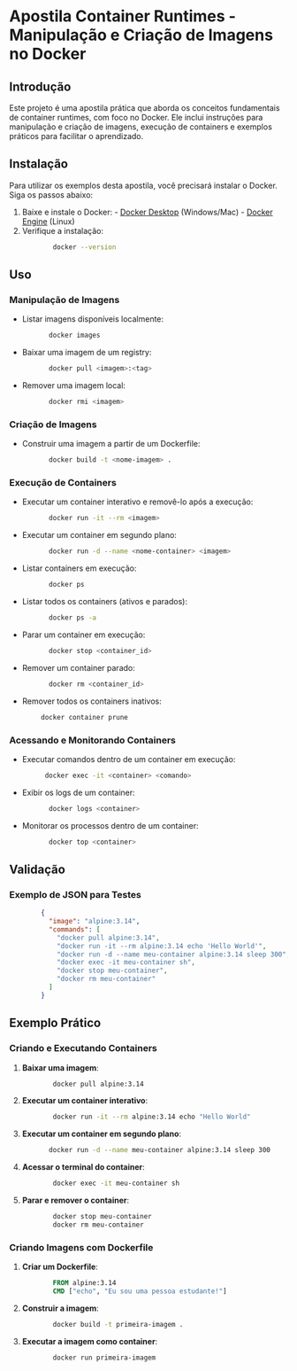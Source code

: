 # Apostila Container Runtimes - Manipulação e Criação de Imagens no Docker

## Introdução
Este projeto é uma apostila prática que aborda os conceitos fundamentais de container runtimes, com foco no Docker. Ele inclui instruções para manipulação e criação de imagens, execução de containers e exemplos práticos para facilitar o aprendizado.

## Instalação
Para utilizar os exemplos desta apostila, você precisará instalar o Docker. Siga os passos abaixo:

1. Baixe e instale o Docker:
           - [Docker Desktop](https://www.docker.com/products/docker-desktop) (Windows/Mac)
           - [Docker Engine](https://docs.docker.com/engine/install/) (Linux)
2. Verifique a instalação:
```bash
           docker --version
```

## Uso
### Manipulação de Imagens
- Listar imagens disponíveis localmente:
```bash
          docker images
```
- Baixar uma imagem de um registry:
```bash
          docker pull <imagem>:<tag>
```
- Remover uma imagem local:
```bash
          docker rmi <imagem>
```

### Criação de Imagens
- Construir uma imagem a partir de um Dockerfile:
```bash
          docker build -t <nome-imagem> .
```

### Execução de Containers
- Executar um container interativo e removê-lo após a execução:
```bash
          docker run -it --rm <imagem>
```
- Executar um container em segundo plano:
```bash
          docker run -d --name <nome-container> <imagem>
```
- Listar containers em execução:
```bash
          docker ps
```
- Listar todos os containers (ativos e parados):
```bash
          docker ps -a
```
- Parar um container em execução:
```bash
          docker stop <container_id>
```
- Remover um container parado:
```bash
          docker rm <container_id>
```
- Remover todos os containers inativos:
```bash
        docker container prune
```

### Acessando e Monitorando Containers
- Executar comandos dentro de um container em execução:
```bash
         docker exec -it <container> <comando>
```
- Exibir os logs de um container:
```bash
          docker logs <container>
 ```
- Monitorar os processos dentro de um container:
```bash
          docker top <container>
```

## Validação
### Exemplo de JSON para Testes
```json
        {
          "image": "alpine:3.14",
          "commands": [
            "docker pull alpine:3.14",
            "docker run -it --rm alpine:3.14 echo 'Hello World'",
            "docker run -d --name meu-container alpine:3.14 sleep 300",
            "docker exec -it meu-container sh",
            "docker stop meu-container",
            "docker rm meu-container"
          ]
        }
```

## Exemplo Prático
### Criando e Executando Containers
1. **Baixar uma imagem**:
```bash
           docker pull alpine:3.14
```
2. **Executar um container interativo**:
```bash
           docker run -it --rm alpine:3.14 echo "Hello World"
```
3. **Executar um container em segundo plano**:
```bash
          docker run -d --name meu-container alpine:3.14 sleep 300
```
4. **Acessar o terminal do container**:
```bash
           docker exec -it meu-container sh
```
5. **Parar e remover o container**:
```bash
           docker stop meu-container
           docker rm meu-container
```

### Criando Imagens com Dockerfile
1. **Criar um Dockerfile**:
```dockerfile
           FROM alpine:3.14
           CMD ["echo", "Eu sou uma pessoa estudante!"]
```
2. **Construir a imagem**:
```bash
           docker build -t primeira-imagem .
```
3. **Executar a imagem como container**:
```bash
           docker run primeira-imagem
```

